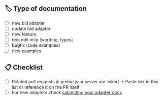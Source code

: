 <!--
Thanks for improving the documentation 😃
Please give a short description and check the matching checkboxes to help us review this as quick as possible.

Please make the PR writeable. This allows us to fix typos, grammar and linting errors ourselves, which makes
merging and reviewing a lot faster for everybody.
-->

## 🏷 Type of documentation
<!-- Remove items that don't apply and/or select an item by changing [ ] to [x] -->
- [ ] new bid adapter
- [ ] update bid adapter
- [ ] new feature
- [ ] text edit only (wording, typos)
- [ ] bugfix (code examples)
- [ ] new examples

## 📋 Checklist
<!-- Remove items that don't apply and/or select an item by changing [ ] to [x] -->
- [ ] Related pull requests in prebid.js or server are linked -> Paste link in this list or reference it on the PR itself
- [ ] For new adapters check [submitting your adapter docs](https://docs.prebid.org/dev-docs/bidder-adaptor.html#submitting-your-adapter)
